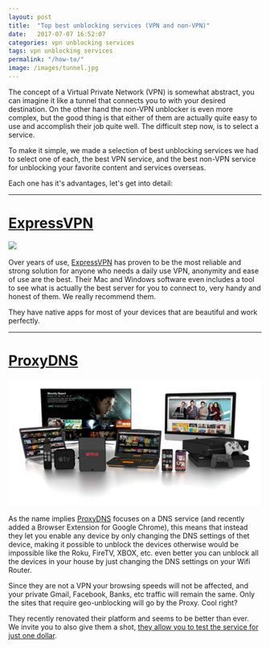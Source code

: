 ```yaml
---
layout: post
title:  "Top best unblocking services (VPN and non-VPN)"
date:   2017-07-07 16:52:07
categories: vpn unblocking services
tags: vpn unblocking services
permalink: "/how-to/"
image: /images/tunnel.jpg
---
```


The concept of a Virtual Private Network (VPN) is somewhat abstract, you can imagine it like a tunnel that connects you to with your desired destination. On the other hand the non-VPN unblocker is even more complex, but the good thing is that either of them are actually quite easy to use and accomplish their job quite well. The difficult step now, is to select a service.

To make it simple, we made a selection of best unblocking services we had to select one of each, the best VPN service, and the best non-VPN service for unblocking your favorite content and services overseas.

Each one has it's advantages, let's get into detail:

---
# [ExpressVPN][expressvpn]
[![](https://xvp.akamaized.net/assets/home/expressvpn-devices-xs-cf2630a20aacb7869be40e62d776853f.png)][expressvpn]

Over years of use, [ExpressVPN][expressvpn] has proven to be the most reliable and strong solution for anyone who needs a daily use VPN, anonymity and ease of use are the best. Their Mac and Windows software even includes a tool to see what is actually the best server for you to connect to, very handy and honest of them. We really recommend them.

They have native apps for most of your devices that are beautiful and work perfectly. 

[expressvpn]: https://www.expressvpn.com/internet-security/private-vpn?a_aid=secureconnection




---
# [ProxyDNS][proxydns]
[![](/images/pdns.jpg)][proxydns]

As the name implies [ProxyDNS][proxydns] focuses on a DNS service (and recently added a Browser Extension for Google Chrome), this means that instead they let you enable any device by only changing the DNS settings of thet device, making it possible to unblock the devices otherwise would be impossible like the Roku, FireTV, XBOX, etc. even better you can unblock all the devices in your house by just changing the DNS settings on your Wifi Router.

Since they are not a VPN your browsing speeds will not be affected, and your private Gmail, Facebook, Banks, etc traffic will remain the same. Only the sites that require geo-unblocking will go by the Proxy. Cool right?

They recently renovated their platform and seems to be better than ever. We invite you to also give them a shot, [they allow you to test the service for just one dollar](https://www.proxydns.co/#pricing).

[proxydns]: https://www.proxydns.co/